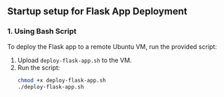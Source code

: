 ## Startup setup for Flask App Deployment

### 1. **Using Bash Script**

To deploy the Flask app to a remote Ubuntu VM, run the provided script:

1. Upload `deploy-flask-app.sh` to the VM.
2. Run the script:
   ```bash
   chmod +x deploy-flask-app.sh
   ./deploy-flask-app.sh

